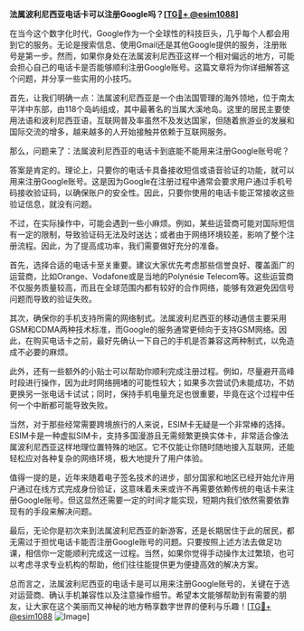 **法属波利尼西亚电话卡可以注册Google吗？[[TG💪+ @esim1088](https://t.me/s/esim1088)]**

在当今这个数字化时代，Google作为一个全球性的科技巨头，几乎每个人都会用到它的服务。无论是搜索信息、使用Gmail还是其他Google提供的服务，注册账号是第一步。然而，如果你身处在法属波利尼西亚这样一个相对偏远的地方，可能会担心自己的电话卡是否能够顺利注册Google账号。这篇文章将为你详细解答这个问题，并分享一些实用的小技巧。

首先，让我们明确一点：法属波利尼西亚是一个由法国管理的海外领地，位于南太平洋中东部，由118个岛屿组成，其中最著名的当属大溪地岛。这里的居民主要使用法语和波利尼西亚语，互联网普及率虽然不及发达国家，但随着旅游业的发展和国际交流的增多，越来越多的人开始接触并依赖于互联网服务。

那么，问题来了：法属波利尼西亚的电话卡到底能不能用来注册Google账号呢？

答案是肯定的。理论上，只要你的电话卡具备接收短信或语音验证的功能，就可以用来注册Google账号。这是因为Google在注册过程中通常会要求用户通过手机号码接收验证码，以确保账户的安全性。因此，只要你使用的电话卡能正常接收这些验证信息，就没有问题。

不过，在实际操作中，可能会遇到一些小麻烦。例如，某些运营商可能对国际短信有一定的限制，导致验证码无法及时送达；或者由于网络环境较差，影响了整个注册流程。因此，为了提高成功率，我们需要做好充分的准备。

首先，选择合适的电话卡至关重要。建议大家优先考虑那些信誉良好、覆盖面广的运营商，比如Orange、Vodafone或是当地的Polynésie Telecom等。这些运营商不仅服务质量较高，而且在全球范围内都有较好的合作网络，能够有效避免因信号问题而导致的验证失败。

其次，确保你的手机支持所需的网络制式。法属波利尼西亚的移动通信主要采用GSM和CDMA两种技术标准，而Google的服务通常更倾向于支持GSM网络。因此，在购买电话卡之前，最好先确认一下自己的手机是否兼容这两种制式，以免造成不必要的麻烦。

此外，还有一些额外的小贴士可以帮助你顺利完成注册过程。例如，尽量避开高峰时段进行操作，因为此时网络拥堵的可能性较大；如果多次尝试仍未能成功，不妨更换另一张电话卡试试；同时，保持手机电量充足也很重要，毕竟在这个过程中任何一个中断都可能导致失败。

当然，对于那些经常需要跨境旅行的人来说，ESIM卡无疑是一个非常棒的选择。ESIM卡是一种虚拟SIM卡，支持多国漫游且无需频繁更换实体卡，非常适合像法属波利尼西亚这样地理位置特殊的地区。它不仅能让你随时随地接入互联网，还能轻松应对各种复杂的网络环境，极大地提升了用户体验。

值得一提的是，近年来随着电子签名技术的进步，部分国家和地区已经开始允许用户通过在线方式完成身份验证，这意味着未来或许不再需要依赖传统的电话卡来注册Google账号。但这显然还需要一定的时间才能实现，短期内我们依然需要依靠现有的手段来解决问题。

最后，无论你是初次来到法属波利尼西亚的新游客，还是长期居住于此的居民，都无需过于担忧电话卡能否注册Google账号的问题。只要按照上述方法去做足功课，相信你一定能顺利完成这一过程。当然，如果你觉得手动操作太过繁琐，也可以考虑寻求专业机构的帮助，他们往往能提供更为便捷高效的解决方案。

总而言之，法属波利尼西亚的电话卡是可以用来注册Google账号的，关键在于选对运营商、确认手机兼容性以及注意操作细节。希望本文能够帮助到有需要的朋友，让大家在这个美丽而又神秘的地方畅享数字世界的便利与乐趣！[[TG💪+ @esim1088](https://t.me/s/esim1088) ![Image](https://i.postimg.cc/4NQfJmqS/Snipaste-2025-05-13-00-14-12.png)]